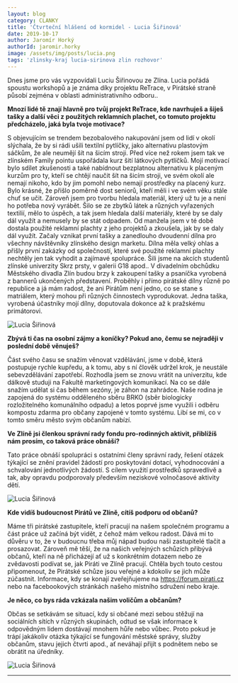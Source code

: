```yaml
---
layout: blog
category: CLANKY
title: 'Čtvrteční hlášení od kormidel - Lucia Šiřinová'
date: 2019-10-17
author: Jaromír Horký
authorId: jaromir.horky
image: /assets/img/posts/lucia.png   
tags: 'zlinsky-kraj lucia-sirinova zlin rozhovor'
---
```


Dnes jsme pro vás vyzpovídali Luciu Šiřinovou ze Zlína. Lucia pořádá spoustu workshopů a je známa díky projektu ReTrace, v Pirátské straně působí zejména v oblasti administrativního odboru..

**Mnozí lidé tě znají hlavně pro tvůj projekt ReTrace, kde navrhuješ a šiješ tašky a další věci z použitých reklamních plachet, co tomuto projektu předcházelo, jaká byla tvoje motivace?**

S objevujícím se trendem bezobalového nakupování jsem od lidí v okolí slýchala, že by si rádi ušili textilní pytlíčky, jako alternativu plastovým sáčkům, že ale neumějí šít na šicím stroji. Před více než rokem jsem tak ve zlínském Family pointu uspořádala kurz šití látkových pytlíčků. Mojí motivací bylo sdílet zkušenosti a také nabídnout bezplatnou alternativu k placeným kurzům pro ty, kteří se chtějí naučit šít na šicím stroji, ve svém okolí ale nemají nikoho, kdo by jim pomohl nebo nemají prostředky na placený kurz. Bylo krásné, že přišlo poměrně dost seniorů, kteří měli i ve svém věku stále chuť se učit. Zároveň jsem pro tvorbu hledala materiál, který už tu je a není ho potřeba nový vyrábět. Šilo se ze zbytků látek a různých vyřazených textilií, mělo to úspěch, a tak jsem hledala další materiály, které by se daly dál využít a nemusely by se stát odpadem. Od manžela jsem v té době dostala použité reklamní plachty z jeho projektů a zkoušela, jak by se daly dál využít. Začaly vznikat první tašky a zanedlouho dvoudenní dílna pro všechny návštěvníky zlínského design marketu. Dílna měla velký ohlas a přišly první zakázky od společností, které své použité reklamní plachty nechtěly jen tak vyhodit a zajímavé spolupráce. Šili jsme na akcích studentů zlínské univerzity Skrz prsty, v galerii G18 apod.. V divadelním obchůdku Městského divadla Zlín budou brzy k zakoupení tašky a psaníčka vyrobená z bannerů ukončených představení. Proběhly i přímo pirátské dílny různě po republice a já mám radost, že ani Pirátům není jedno, co se stane s matriálem, který mohou při různých činnostech vyprodukovat. Jedna taška, vyrobená účastníky mojí dílny, doputovala dokonce až k pražskému primátorovi.

![Lucia Šiřinová](https://zlinsky.pirati.cz/assets/img/posts/lucia3.jpg)

**Zbývá ti čas na osobní zájmy a koníčky? Pokud ano, čemu se nejraději v poslední době věnuješ?**

Část svého času se snažím věnovat vzdělávání, jsme v době, která postupuje rychle kupředu, a k tomu, aby s ní člověk udržel krok, je neustále sebevzdělávání zapotřebí. Rozhodla jsem se znovu vrátit na univerzitu, kde dálkově studuji na Fakultě marketingových komunikací.  Na co se dále snažím udělat si čas během sezóny, je záhon na zahrádce. Naše rodina je zapojená do systému odděleného sběru BRKO (sběr biologicky rozložitelného komunálního odpadu) a letos poprvé jsme využili i odběru kompostu zdarma pro občany zapojené v tomto systému. Libí se mi, co v tomto směru město svým občanům nabízí.

**Ve Zlíně jsi členkou správní rady fondu pro-rodinných aktivit, přiblížíš nám prosím, co taková práce obnáší?**

Tato práce obnáší spolupráci s ostatními členy správní rady, řešení otázek týkající se znění pravidel žádostí pro poskytování dotací, vyhodnocování a schvalování jednotlivých žádostí. S cílem využití prostředků spravedlivě a tak, aby opravdu podporovaly především neziskové volnočasové aktivity dětí.

![Lucia Šiřinová](https://zlinsky.pirati.cz/assets/img/posts/lucia2.jpeg)

**Kde vidíš budoucnost Pirátů ve Zlíně, cítíš podporu od občanů?**

Máme tři pirátské zastupitele, kteří pracují na našem společném programu a část práce už začíná být vidět, z čehož mám velkou radost. Dává mi to důvěru v to, že v budoucnu třeba můj nápad budou naši zastupitelé tlačit a prosazovat. Zároveň mě těší, že na našich veřejných schůzích přibývá občanů, kteří na ně přicházejí ať už s konkrétním dotazem nebo ze zvědavosti podívat se, jak Piráti ve Zlíně pracují.  Chtěla bych touto cestou připomenout, že Pirátské schůze jsou veřejné a kdokoliv se jich může zúčastnit. Informace, kdy se konají zveřejňujeme na https://forum.pirati.cz nebo na facebookových stránkách našeho místního sdružení nebo kraje.

**Je něco, co bys ráda vzkázala našim voličům a občanům?**

Občas se setkávám se situací, kdy si občané mezi sebou stěžují na sociálních sítích v různých skupinách, odtud se však informace k odpovědným lidem dostávají mnohem hůře nebo vůbec. Proto pokud je trápí jakákoliv otázka týkající se fungování městské správy, služby občanům, stavu jejich čtvrti apod., ať neváhají přijít s podnětem nebo se obrátit na úředníky.

![Lucia Šiřinová](https://zlinsky.pirati.cz/assets/img/posts/lucia4.jpg)

---

